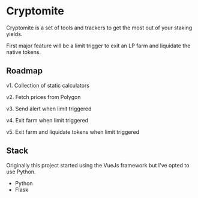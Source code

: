 # Cryptomite

Cryptomite is a set of tools and trackers to get the most out of your staking yields.

First major feature will be a limit trigger to exit an LP farm and liquidate the native tokens.

## Roadmap

v1. Collection of static calculators

v2. Fetch prices from Polygon

v3. Send alert when limit triggered

v4. Exit farm when limit triggered

v5. Exit farm and liquidate tokens when limit triggered

## Stack

Originally this project started using the VueJs framework but I've opted to use Python.

* Python
* Flask
